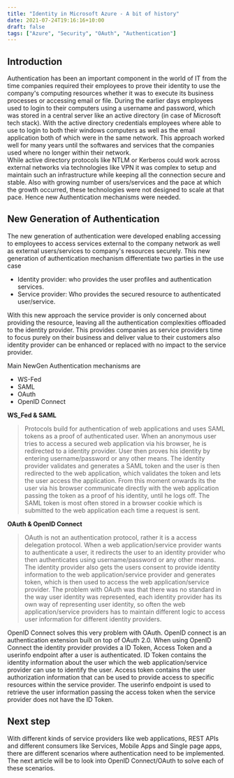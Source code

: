 ```yaml
---
title: "Identity in Microsoft Azure - A bit of history"
date: 2021-07-24T19:16:16+10:00
draft: false 
tags: ["Azure", "Security", "OAuth", "Authentication"]
---
```


## Introduction
Authentication has been an important component in the world of IT from the time companies required their employees to prove their identity to use the company's computing resources whether it was to execute its business processes or accessing email or file. During the earlier days employees used to login to their computers using a username and password, which was stored in a central server like an active directory (in case of Microsoft tech stack). With the active directory credentials employees where able to use to login to both their windows computers as well as the email application both of which were in the same network. This approach worked well for many years until the softwares and services that the companies used where no longer within their network.   
While active directory protocols like NTLM or Kerberos could work across external networks via technologies like VPN it was complex to setup and maintain such an infrastructure while keeping all the connection secure and stable. Also with growing number of users/services and the pace at which the growth occurred, these technologies were not designed to scale at that pace. Hence new Authentication mechanisms were needed.

## New Generation of Authentication
The new generation of authentication were developed enabling accessing to employees to access services external to the company network as well as external users/services to  company's resources securely. 
This new generation of authentication mechanism differentiate two parties in the use case
- Identity provider: who provides the user profiles and authentication services.
- Service provider: Who provides the secured resource to authenticated user/service. 
  
With this new approach the service provider is only concerned about providing the resource, leaving all the authentication complexities offloaded to the identity provider.  This provides companies as service providers time to focus purely on their business and deliver value to their customers also identity provider can be enhanced or replaced with no impact to the service provider.

Main NewGen Authentication mechanisms are
- WS-Fed
- SAML
- OAuth
- OpenID Connect

**WS_Fed & SAML**
>Protocols build for authentication of web applications and uses SAML tokens as a proof of authenticated user. When an anonymous user tries to access a secured web application via his browser, he is redirected to a identity provider. User then proves his identity by entering username/password or any other means. The identity provider validates and generates a SAML token and the user is then redirected to the web application, which validates the token and lets the user access the application. From this moment onwards its the user via his browser communicate directly with the web application passing the token as a proof of his identity, until he logs off. The SAML token is most often stored in a browser cookie which is submitted to the web application each time a request is sent.

**OAuth & OpenID Connect**
>OAuth is not an authentication protocol, rather it is a access delegation protocol. When a web application/service provider wants to authenticate a user, it redirects the user to an identity provider who then authenticates using username/password or any other means. The identity provider also gets the users consent to provide identity information to the web application/service provider and generates token, which is then used to access the web application/service provider. The problem with OAuth was that there was no standard in the way user identity was represented, each identity provider has its own way of representing user identity, so often the web application/service providers has to maintain different logic to access user information for different identity providers.

OpenID Connect solves this very problem with OAuth. OpenID connect is an authentication extension built on top of OAuth 2.0. When using OpenID Connect the identity provider provides a ID Token, Access Token and a userinfo endpoint after a user is authenticated. ID Token contains the identity information about the user which the web application/service provider can use to identify the user. Access token contains the user authorization information that can be used to provide access to specific resources within the service provider. The userinfo endpoint is used to retrieve the user information passing the access token when the service provider does not have the ID Token.

## Next step
With different kinds of service providers like web applications, REST APIs and different consumers like Services, Mobile Apps and Single page apps, there are different scenarios where authentication need to be implemented. The next article will be to look into OpenID Connect/OAuth to solve each of these scenarios.

